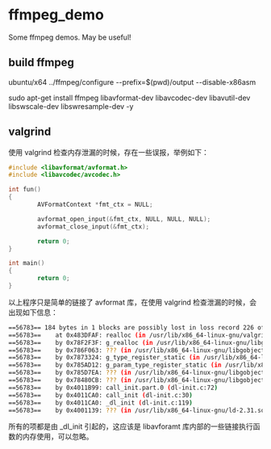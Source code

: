 # ffmpeg_demo
Some ffmpeg demos. May be useful!

## build ffmpeg

ubuntu/x64
../ffmpeg/configure --prefix=$(pwd)/output  --disable-x86asm

sudo apt-get install ffmpeg libavformat-dev libavcodec-dev libavutil-dev libswscale-dev libswresample-dev -y

## valgrind

使用 valgrind 检查内存泄漏的时候，存在一些误报，举例如下：  

```C
#include <libavformat/avformat.h>
#include <libavcodec/avcodec.h>

int fun()
{
        AVFormatContext *fmt_ctx = NULL;

        avformat_open_input(&fmt_ctx, NULL, NULL, NULL);
        avformat_close_input(&fmt_ctx);

        return 0;
}

int main()
{
        return 0;
}
```

以上程序只是简单的链接了 avformat 库，在使用 valgrind 检查泄漏的时候，会出现如下信息：  

```bash
==56783== 184 bytes in 1 blocks are possibly lost in loss record 226 of 241
==56783==    at 0x483DFAF: realloc (in /usr/lib/x86_64-linux-gnu/valgrind/vgpreload_memcheck-amd64-linux.so)
==56783==    by 0x78F2F3F: g_realloc (in /usr/lib/x86_64-linux-gnu/libglib-2.0.so.0.6400.6)
==56783==    by 0x786F063: ??? (in /usr/lib/x86_64-linux-gnu/libgobject-2.0.so.0.6400.6)
==56783==    by 0x7873324: g_type_register_static (in /usr/lib/x86_64-linux-gnu/libgobject-2.0.so.0.6400.6)
==56783==    by 0x785AD12: g_param_type_register_static (in /usr/lib/x86_64-linux-gnu/libgobject-2.0.so.0.6400.6)
==56783==    by 0x785D7EA: ??? (in /usr/lib/x86_64-linux-gnu/libgobject-2.0.so.0.6400.6)
==56783==    by 0x78480CB: ??? (in /usr/lib/x86_64-linux-gnu/libgobject-2.0.so.0.6400.6)
==56783==    by 0x4011B99: call_init.part.0 (dl-init.c:72)
==56783==    by 0x4011CA0: call_init (dl-init.c:30)
==56783==    by 0x4011CA0: _dl_init (dl-init.c:119)
==56783==    by 0x4001139: ??? (in /usr/lib/x86_64-linux-gnu/ld-2.31.so)
```

所有的项都是由 _dl_init 引起的，这应该是 libavforamt 库内部的一些链接执行函数的内存使用，可以忽略。  